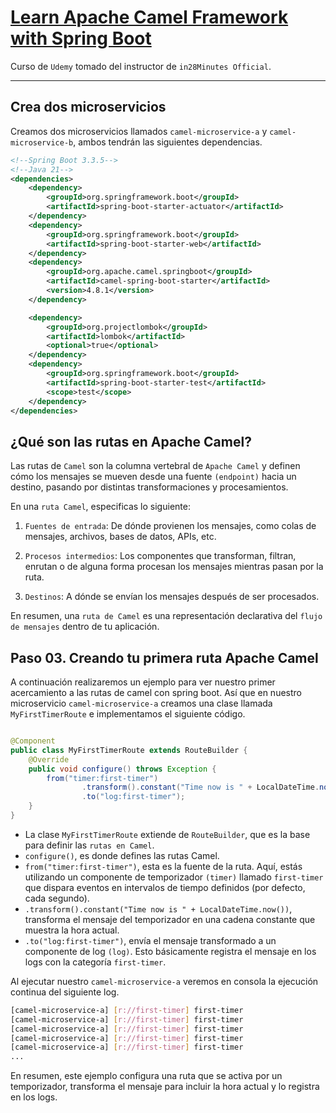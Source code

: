 # [Learn Apache Camel Framework with Spring Boot](https://www.udemy.com/course/apache-camel-framework-with-spring-boot/)

Curso de `Udemy` tomado del instructor de `in28Minutes Official`.

---

## Crea dos microservicios

Creamos dos microservicios llamados `camel-microservice-a` y `camel-microservice-b`, ambos tendrán las siguientes
dependencias.

````xml
<!--Spring Boot 3.3.5-->
<!--Java 21-->
<dependencies>
    <dependency>
        <groupId>org.springframework.boot</groupId>
        <artifactId>spring-boot-starter-actuator</artifactId>
    </dependency>
    <dependency>
        <groupId>org.springframework.boot</groupId>
        <artifactId>spring-boot-starter-web</artifactId>
    </dependency>
    <dependency>
        <groupId>org.apache.camel.springboot</groupId>
        <artifactId>camel-spring-boot-starter</artifactId>
        <version>4.8.1</version>
    </dependency>

    <dependency>
        <groupId>org.projectlombok</groupId>
        <artifactId>lombok</artifactId>
        <optional>true</optional>
    </dependency>
    <dependency>
        <groupId>org.springframework.boot</groupId>
        <artifactId>spring-boot-starter-test</artifactId>
        <scope>test</scope>
    </dependency>
</dependencies>
````

## ¿Qué son las rutas en Apache Camel?

Las rutas de `Camel` son la columna vertebral de `Apache Camel` y definen cómo los mensajes se mueven desde una fuente
`(endpoint)` hacia un destino, pasando por distintas transformaciones y procesamientos.

En una `ruta Camel`, especificas lo siguiente:

1. `Fuentes de entrada`: De dónde provienen los mensajes, como colas de mensajes, archivos, bases de datos, APIs, etc.

2. `Procesos intermedios`: Los componentes que transforman, filtran, enrutan o de alguna forma procesan los mensajes
   mientras pasan por la ruta.

3. `Destinos`: A dónde se envían los mensajes después de ser procesados.

En resumen, una `ruta de Camel` es una representación declarativa del `flujo de mensajes` dentro de tu aplicación.

## Paso 03. Creando tu primera ruta Apache Camel

A continuación realizaremos un ejemplo para ver nuestro primer acercamiento a las rutas de camel con spring boot. Así
que en nuestro microservicio `camel-microservice-a` creamos una clase llamada `MyFirstTimerRoute` e implementamos el
siguiente código.

````java

@Component
public class MyFirstTimerRoute extends RouteBuilder {
    @Override
    public void configure() throws Exception {
        from("timer:first-timer")
                .transform().constant("Time now is " + LocalDateTime.now())
                .to("log:first-timer");
    }
}
````

- La clase `MyFirstTimerRoute` extiende de `RouteBuilder`, que es la base para definir las `rutas en Camel`.
- `configure()`, es donde defines las rutas Camel.
- `from("timer:first-timer")`, esta es la fuente de la ruta. Aquí, estás utilizando un componente de temporizador
  `(timer)` llamado `first-timer` que dispara eventos en intervalos de tiempo definidos (por defecto, cada segundo).
- `.transform().constant("Time now is " + LocalDateTime.now())`, transforma el mensaje del temporizador en una cadena
  constante que muestra la hora actual.
- `.to("log:first-timer")`, envía el mensaje transformado a un componente de log `(log)`. Esto básicamente registra el
  mensaje en los logs con la categoría `first-timer`.

Al ejecutar nuestro `camel-microservice-a` veremos en consola la ejecución continua del siguiente log.

````bash
[camel-microservice-a] [r://first-timer] first-timer                              : Exchange[ExchangePattern: InOnly, BodyType: String, Body: Time now is 2024-11-03T12:59:41.942807200]
[camel-microservice-a] [r://first-timer] first-timer                              : Exchange[ExchangePattern: InOnly, BodyType: String, Body: Time now is 2024-11-03T12:59:41.942807200]
[camel-microservice-a] [r://first-timer] first-timer                              : Exchange[ExchangePattern: InOnly, BodyType: String, Body: Time now is 2024-11-03T12:59:41.942807200]
[camel-microservice-a] [r://first-timer] first-timer                              : Exchange[ExchangePattern: InOnly, BodyType: String, Body: Time now is 2024-11-03T12:59:41.942807200]
[camel-microservice-a] [r://first-timer] first-timer                              : Exchange[ExchangePattern: InOnly, BodyType: String, Body: Time now is 2024-11-03T12:59:41.942807200]
...
````

En resumen, este ejemplo configura una ruta que se activa por un temporizador, transforma el mensaje para incluir la
hora actual y lo registra en los logs.

